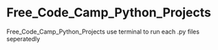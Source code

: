 # Free_Code_Camp_Python_Projects
 Free_Code_Camp_Python_Projects 
use terminal to run each .py files seperatedly
